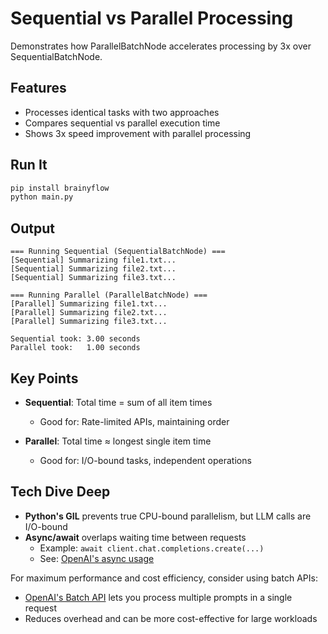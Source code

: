 # Sequential vs Parallel Processing

Demonstrates how ParallelBatchNode accelerates processing by 3x over SequentialBatchNode.

## Features

- Processes identical tasks with two approaches
- Compares sequential vs parallel execution time
- Shows 3x speed improvement with parallel processing

## Run It

```bash
pip install brainyflow
python main.py
```

## Output

```
=== Running Sequential (SequentialBatchNode) ===
[Sequential] Summarizing file1.txt...
[Sequential] Summarizing file2.txt...
[Sequential] Summarizing file3.txt...

=== Running Parallel (ParallelBatchNode) ===
[Parallel] Summarizing file1.txt...
[Parallel] Summarizing file2.txt...
[Parallel] Summarizing file3.txt...

Sequential took: 3.00 seconds
Parallel took:   1.00 seconds
```

## Key Points

- **Sequential**: Total time = sum of all item times

  - Good for: Rate-limited APIs, maintaining order

- **Parallel**: Total time ≈ longest single item time
  - Good for: I/O-bound tasks, independent operations

## Tech Dive Deep

- **Python's GIL** prevents true CPU-bound parallelism, but LLM calls are I/O-bound
- **Async/await** overlaps waiting time between requests
  - Example: `await client.chat.completions.create(...)`
  - See: [OpenAI's async usage](https://github.com/openai/openai-python?tab=readme-ov-file#async-usage)

For maximum performance and cost efficiency, consider using batch APIs:

- [OpenAI's Batch API](https://platform.openai.com/docs/guides/batch) lets you process multiple prompts in a single request
- Reduces overhead and can be more cost-effective for large workloads
